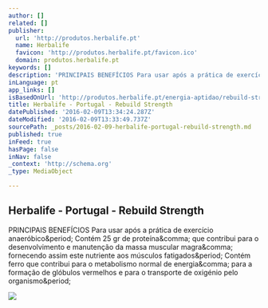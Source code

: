```yaml
---
author: []
related: []
publisher:
  url: 'http://produtos.herbalife.pt'
  name: Herbalife
  favicon: 'http://produtos.herbalife.pt/favicon.ico'
  domain: produtos.herbalife.pt
keywords: []
description: 'PRINCIPAIS BENEFÍCIOS Para usar após a prática de exercício anaeróbico. Contém 25 gr de proteína, que contribui para o desenvolvimento e manutenção da massa muscular magra, fornecendo assim este nutriente aos músculos fatigados. Contém ferro que contribui para o metabolismo normal de energia, para a formação de glóbulos vermelhos e para o transporte de oxigénio pelo organismo.'
inLanguage: pt
app_links: []
isBasedOnUrl: 'http://produtos.herbalife.pt/energia-aptidao/rebuild-strength'
title: Herbalife - Portugal - Rebuild Strength
datePublished: '2016-02-09T13:34:24.287Z'
dateModified: '2016-02-09T13:33:49.737Z'
sourcePath: _posts/2016-02-09-herbalife-portugal-rebuild-strength.md
published: true
inFeed: true
hasPage: false
inNav: false
_context: 'http://schema.org'
_type: MediaObject

---
```

<article style=""><h1>Herbalife - Portugal - Rebuild Strength</h1><p>PRINCIPAIS BENEFÍCIOS Para usar após a prática de exercício anaeróbico&amp;period; Contém 25 gr de proteína&amp;comma; que contribui para o desenvolvimento e manutenção da massa muscular magra&amp;comma; fornecendo assim este nutriente aos músculos fatigados&amp;period; Contém ferro que contribui para o metabolismo normal de energia&amp;comma; para a formação de glóbulos vermelhos e para o transporte de oxigénio pelo organismo&amp;period;</p><img src="http://www.Herbalife.com/Content/Global/images/facebook/social-share-logo.png" /></article>